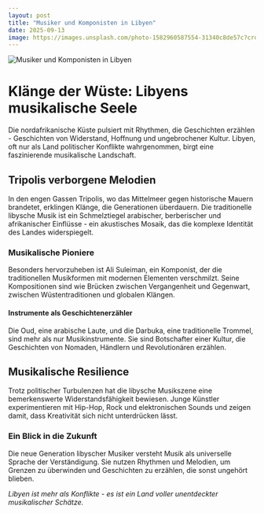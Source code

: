 ```yaml
---
layout: post
title: "Musiker und Komponisten in Libyen"
date: 2025-09-13
image: https://images.unsplash.com/photo-1582960587554-31340c8de57c?crop=entropy&cs=tinysrgb&fit=max&fm=jpg&ixid=M3w3OTQ0MzZ8MHwxfHNlYXJjaHwxfHxNdXNpa2VyJTIwdW5kJTIwS29tcG9uaXN0ZW4lMjBMaWJ5ZW58ZW58MHwwfHx8MTc1NzczMzI1NXww&ixlib=rb-4.1.0&q=80&w=1080
---
```


![Musiker und Komponisten in Libyen](https://images.unsplash.com/photo-1582960587554-31340c8de57c?crop=entropy&cs=tinysrgb&fit=max&fm=jpg&ixid=M3w3OTQ0MzZ8MHwxfHNlYXJjaHwxfHxNdXNpa2VyJTIwdW5kJTIwS29tcG9uaXN0ZW4lMjBMaWJ5ZW58ZW58MHwwfHx8MTc1NzczMzI1NXww&ixlib=rb-4.1.0&q=80&w=1080)

# Klänge der Wüste: Libyens musikalische Seele

Die nordafrikanische Küste pulsiert mit Rhythmen, die Geschichten erzählen - Geschichten von Widerstand, Hoffnung und ungebrochener Kultur. Libyen, oft nur als Land politischer Konflikte wahrgenommen, birgt eine faszinierende musikalische Landschaft.

## Tripolis verborgene Melodien

In den engen Gassen Tripolis, wo das Mittelmeer gegen historische Mauern brandetet, erklingen Klänge, die Generationen überdauern. Die traditionelle libysche Musik ist ein Schmelztiegel arabischer, berberischer und afrikanischer Einflüsse - ein akustisches Mosaik, das die komplexe Identität des Landes widerspiegelt.

### Musikalische Pioniere

Besonders hervorzuheben ist Ali Suleiman, ein Komponist, der die traditionellen Musikformen mit modernen Elementen verschmilzt. Seine Kompositionen sind wie Brücken zwischen Vergangenheit und Gegenwart, zwischen Wüstentraditionen und globalen Klängen.

#### Instrumente als Geschichtenerzähler

Die Oud, eine arabische Laute, und die Darbuka, eine traditionelle Trommel, sind mehr als nur Musikinstrumente. Sie sind Botschafter einer Kultur, die Geschichten von Nomaden, Händlern und Revolutionären erzählen.

## Musikalische Resilience

Trotz politischer Turbulenzen hat die libysche Musikszene eine bemerkenswerte Widerstandsfähigkeit bewiesen. Junge Künstler experimentieren mit Hip-Hop, Rock und elektronischen Sounds und zeigen damit, dass Kreativität sich nicht unterdrücken lässt.

### Ein Blick in die Zukunft

Die neue Generation libyscher Musiker versteht Musik als universelle Sprache der Verständigung. Sie nutzen Rhythmen und Melodien, um Grenzen zu überwinden und Geschichten zu erzählen, die sonst ungehört blieben.

*Libyen ist mehr als Konflikte - es ist ein Land voller unentdeckter musikalischer Schätze.*